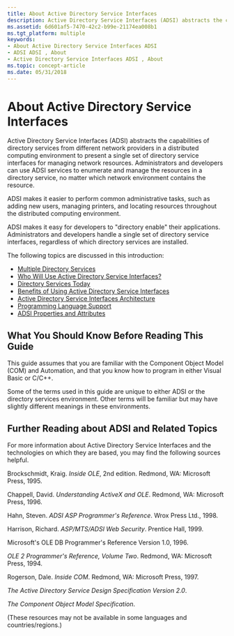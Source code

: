 ```yaml
---
title: About Active Directory Service Interfaces
description: Active Directory Service Interfaces (ADSI) abstracts the capabilities of directory services from different network providers in a distributed computing environment to present a single set of directory service interfaces for managing network resources.
ms.assetid: 6d601af5-7470-42c2-b99e-21174ea008b1
ms.tgt_platform: multiple
keywords:
- About Active Directory Service Interfaces ADSI
- ADSI ADSI , About
- Active Directory Service Interfaces ADSI , About
ms.topic: concept-article
ms.date: 05/31/2018
---
```


# About Active Directory Service Interfaces

Active Directory Service Interfaces (ADSI) abstracts the capabilities of directory services from different network providers in a distributed computing environment to present a single set of directory service interfaces for managing network resources. Administrators and developers can use ADSI services to enumerate and manage the resources in a directory service, no matter which network environment contains the resource.

ADSI makes it easier to perform common administrative tasks, such as adding new users, managing printers, and locating resources throughout the distributed computing environment.

ADSI makes it easy for developers to "directory enable" their applications. Administrators and developers handle a single set of directory service interfaces, regardless of which directory services are installed.

The following topics are discussed in this introduction:

-   [Multiple Directory Services](multiple-directory-services.md)
-   [Who Will Use Active Directory Service Interfaces?](who-will-use-active-directory-service-interfaces.md)
-   [Directory Services Today](directory-services-today.md)
-   [Benefits of Using Active Directory Service Interfaces](benefits-of-using-active-directory-service-interfaces.md)
-   [Active Directory Service Interfaces Architecture](active-directory-service-interfaces-architecture.md)
-   [Programming Language Support](programming-language-support.md)
-   [ADSI Properties and Attributes](adsi-properties-and-attributes.md)

## What You Should Know Before Reading This Guide

This guide assumes that you are familiar with the Component Object Model (COM) and Automation, and that you know how to program in either Visual Basic or C/C++.

Some of the terms used in this guide are unique to either ADSI or the directory services environment. Other terms will be familiar but may have slightly different meanings in these environments.

## Further Reading about ADSI and Related Topics

For more information about Active Directory Service Interfaces and the technologies on which they are based, you may find the following sources helpful.

Brockschmidt, Kraig. *Inside OLE*, 2nd edition. Redmond, WA: Microsoft Press, 1995.

Chappell, David. *Understanding ActiveX and OLE*. Redmond, WA: Microsoft Press, 1996.

Hahn, Steven. *ADSI ASP Programmer's Reference*. Wrox Press Ltd., 1998.

Harrison, Richard. *ASP/MTS/ADSI Web Security*. Prentice Hall, 1999.

Microsoft's OLE DB Programmer's Reference Version 1.0, 1996.

*OLE 2 Programmer's Reference, Volume Two*. Redmond, WA: Microsoft Press, 1994.

Rogerson, Dale. *Inside COM*. Redmond, WA: Microsoft Press, 1997.

*The Active Directory Service Design Specification Version 2.0*.

*The Component Object Model Specification*.

(These resources may not be available in some languages and countries/regions.)

 

 




